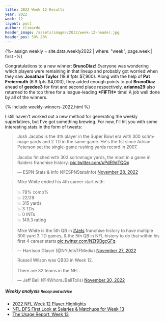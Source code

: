 ```yaml
---
title: 2022 Week 12 Results
year: 2022
week: 12
layout: post
author: climardo
header_image: /assets/images/2022/week-12-header.jpg
header_pos: 50% 20%
---
```

{%- assign weekly = site.data.weekly2022 | where: "week", page.week | first -%}

Congratulations to a new winner: **BrunoDiaz**! Everyone was wondering which players were remaining in that lineup and probably got worried when they saw **Jonathan Taylor** (18.8 fpts $7,900). Along with the help of **Pat Freiermuth** (6.9 fpts $4,000), they added enough points to put **BrunoDiaz** ahead of **geedee3** for first and second place respectively. **arianna29** also returned to the top three for a league-leading **\*FIFTH\*** time! A job well done by all of the winners.

{% include weekly-winners-2022.html %}

I still haven't worked out a new method for generating the weekly superlatives, but I've got something brewing. For now, I'll hit you with some interesting stats in the form of tweets:

<blockquote class="twitter-tweet" data-dnt="true" data-theme="dark"><p lang="en" dir="ltr">Josh Jacobs is the 4th player in the Super Bowl era with 300 scrimmage yards and 2 TD in the same game. He&#39;s the 1st since Adrian Peterson set the single-game rushing yards record in 2007.<br><br>Jacobs finished with 303 scrimmage yards, the most in a game in Raiders franchise history. <a href="https://t.co/uPdE9dTQQq">pic.twitter.com/uPdE9dTQQq</a></p>&mdash; ESPN Stats &amp; Info (@ESPNStatsInfo) <a href="https://twitter.com/ESPNStatsInfo/status/1597029738669019139?ref_src=twsrc%5Etfw">November 28, 2022</a></blockquote> <script async src="https://platform.twitter.com/widgets.js" charset="utf-8"></script> 

<blockquote class="twitter-tweet" data-dnt="true" data-theme="dark"><p lang="en" dir="ltr">Mike White ended his 4th career start with:<br><br>💥 79% comp%<br>💥 22/28<br>💥 315 yards<br>💥 3 TDs<br>💥 0 INTs<br>💥 149.3 rating<br><br>Mike White is the 5th QB in <a href="https://twitter.com/hashtag/Jets?src=hash&amp;ref_src=twsrc%5Etfw">#Jets</a> franchise history to have multiple 300 yard 3 TD games, &amp; the 5th QB in NFL history to do that within his first 4 career starts <a href="https://t.co/NZf9BgcGFq">pic.twitter.com/NZf9BgcGFq</a></p>&mdash; Harrison Glaser (@NYJetsTFMedia) <a href="https://twitter.com/NYJetsTFMedia/status/1596972991992459265?ref_src=twsrc%5Etfw">November 27, 2022</a></blockquote> <script async src="https://platform.twitter.com/widgets.js" charset="utf-8"></script> 

<blockquote class="twitter-tweet" data-dnt="true" data-theme="dark"><p lang="en" dir="ltr">Russell Wilson was QB33 in Week 12. <br><br>There are 32 teams in the NFL.</p>&mdash; Jeff Bell (@4WhomJBellTolls) <a href="https://twitter.com/4WhomJBellTolls/status/1597971864856338434?ref_src=twsrc%5Etfw">November 30, 2022</a></blockquote> <script async src="https://platform.twitter.com/widgets.js" charset="utf-8"></script> 

##### Weekly analysis <small class="text-muted">Recap and advice</small>
- [2022 NFL Week 12 Player Highlights](https://youtube.com/playlist?list=PLRdw3IjKY2gnH0aHLyVW8niQoS6Wv0wEe)
- [NFL DFS First Look at Salaries & Matchups for Week 13](https://www.thefantasyfootballers.com/dfs/nfl-dfs-first-look-at-salaries-matchups-for-week-13-fantasy-football/)
- [The Usage Report: Week 13](https://www.fantasypoints.com/nfl/articles/season/2022/the-usage-report-week-13)
